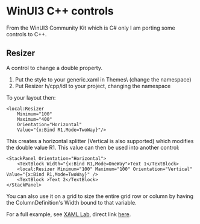 # WinUI3 C++ controls

From the WinUI3 Community Kit which is C# only I am porting some controls to C++.

## Resizer

A control to change a double property. 

1. Put the style to your generic.xaml in Themes\ (change the namespace)
2. Put Resizer h/cpp/idl to your project, changing the namespace

To your layout then:

```
<local:Resizer
	Minimum="100"
	Maximum="400"
	Orientation="Horizontal"
	Value="{x:Bind R1,Mode=TwoWay}"/>
```

This creates a horizontal splitter (Vertical is also supported) which modifies the double value R1. This value can then be used into another control:

```
<StackPanel Orientation="Horizontal">
	<TextBlock Width="{x:Bind R1,Mode=OneWay">Text 1</TextBlock>
	<local:Resizer Minimum="100" Maximum="100" Orientation="Vertical" Value="{x:Bind R1,Mode=TwoWay}" />
	<TextBlock >Text 2</TextBlock>
</StackPanel>
```

You can also use it on a grid to size the entire grid row or column by having the ColumnDefinition's Width bound to that variable.

For a full example, see [XAML Lab](https://github.com/WindowsNT/XAML-Lab/), direct link [here](https://www.turbo-play.com/update2/tu.php?p=f3cf159b-de75-4427-8fe0-81a7ae61d3fa&f=88887777-A932-7654-A2E5-DECB481E355D).

